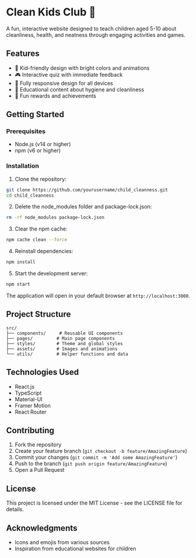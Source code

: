 # Clean Kids Club 🧼

A fun, interactive website designed to teach children aged 5-10 about cleanliness, health, and neatness through engaging activities and games.

## Features

- 🎨 Kid-friendly design with bright colors and animations
- 🎮 Interactive quiz with immediate feedback
- 📱 Fully responsive design for all devices
- 🎯 Educational content about hygiene and cleanliness
- 🎉 Fun rewards and achievements

## Getting Started

### Prerequisites

- Node.js (v14 or higher)
- npm (v6 or higher)

### Installation

1. Clone the repository:
```bash
git clone https://github.com/yourusername/child_cleanness.git
cd child_cleanness
```

2. Delete the node_modules folder and package-lock.json:
```bash
rm -rf node_modules package-lock.json
```

3. Clear the npm cache:
```bash
npm cache clean --force
```

4. Reinstall dependencies:
```bash
npm install
```

5. Start the development server:
```bash
npm start
```

The application will open in your default browser at `http://localhost:3000`.

## Project Structure

```
src/
├── components/     # Reusable UI components
├── pages/         # Main page components
├── styles/        # Theme and global styles
├── assets/        # Images and animations
└── utils/         # Helper functions and data
```

## Technologies Used

- React.js
- TypeScript
- Material-UI
- Framer Motion
- React Router

## Contributing

1. Fork the repository
2. Create your feature branch (`git checkout -b feature/AmazingFeature`)
3. Commit your changes (`git commit -m 'Add some AmazingFeature'`)
4. Push to the branch (`git push origin feature/AmazingFeature`)
5. Open a Pull Request

## License

This project is licensed under the MIT License - see the LICENSE file for details.

## Acknowledgments

- Icons and emojis from various sources
- Inspiration from educational websites for children 